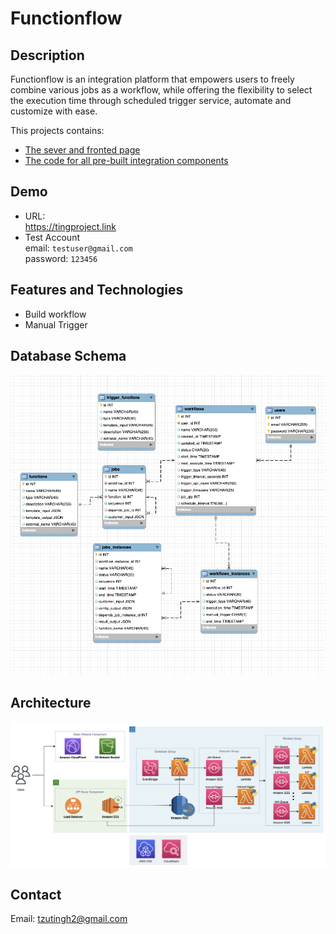 # Functionflow

## Description
Functionflow is an integration platform that empowers users to freely combine various jobs as a workflow, while offering the flexibility to select the execution time through scheduled trigger service, automate and customize with ease.

This projects contains:

- [The sever and fronted page ](https://github.com/tzutingspace/functionflow)
- [The code for all pre-built integration components](https://github.com/tzutingspace/functionflow_lambda)

## Demo
- URL:  
  https://tingproject.link
- Test Account  
  email: `testuser@gmail.com`  
  password: `123456`

## Features and Technologies
- Build workflow
- Manual Trigger

## Database Schema 
![image](./images/sql_db_schema.png)
## Architecture 
![image](./images/architecture.png)


## Contact 
Email: tzutingh2@gmail.com